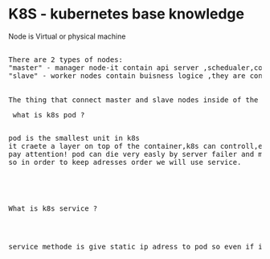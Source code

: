 # K8S - kubernetes base knowledge


Node is Virtual or physical machine
<pre>  
There are 2 types of nodes: 
"master" - manager node-it contain api server ,schedualer,controller manager(what happend in the cluster) and backing store.
"slave" - worker nodes contain buisness logice ,they are controlled by the master node. has at least 60% of cpu.
</br>
The thing that connect master and slave nodes inside of the cluster called "Virtual Network".
<pre>
 what is k8s pod ? 
 <pre>
pod is the smallest unit in k8s
it craete a layer on top of the container,k8s can controll,each pod get unique ip adress that comes with k8s (VN) when creating the pod and that ip adress make it possible to them to communicate each other. 
pay attention! pod can die very easly by server failer and more...and whaen you uploude new pod it will have new ip adress
so in order to keep adresses order we will use service.
 </pre>
 
 What is k8s service ? 
 <pre>
service methode is give static ip adress to pod so even if it die the service process can be relate the new pod adress just as the old one.


</pre>


<!-- https://www.youtube.com/watch?v=s_o8dwzRlu4  -->
